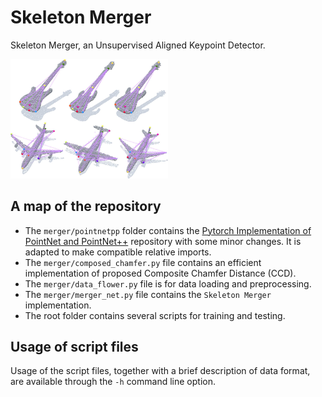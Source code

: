 # Skeleton Merger
Skeleton Merger, an Unsupervised Aligned Keypoint Detector.

[<img src="_readme_resources/intropic.jpg" width="50%" alt="Intro pic" />](_readme_resources/intropic.jpg)

## A map of the repository
+ The `merger/pointnetpp` folder contains the [Pytorch Implementation of PointNet and PointNet++](https://github.com/yanx27/Pointnet_Pointnet2_pytorch) repository with some minor changes. It is adapted to make compatible relative imports.
+ The `merger/composed_chamfer.py` file contains an efficient implementation of proposed Composite Chamfer Distance (CCD).
+ The `merger/data_flower.py` file is for data loading and preprocessing.
+ The `merger/merger_net.py` file contains the `Skeleton Merger` implementation.
+ The root folder contains several scripts for training and testing.

## Usage of script files
Usage of the script files, together with a brief description of data format, are available through the `-h` command line option.
